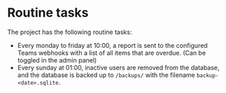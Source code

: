 # Routine tasks

The project has the following routine tasks:

- Every monday to friday at 10:00, a report is sent to the configured Teams webhooks with a list of all items that are
  overdue. (Can be toggled in the admin panel)
- Every sunday at 01:00, inactive users are removed from the database, and the database is backed up to `/backups/` with
  the filename `backup-<date>.sqlite`.